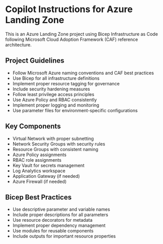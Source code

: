 # Copilot Instructions for Azure Landing Zone

<!-- Use this file to provide workspace-specific custom instructions to Copilot. For more details, visit https://code.visualstudio.com/docs/copilot/copilot-customization#_use-a-githubcopilotinstructionsmd-file -->

This is an Azure Landing Zone project using Bicep Infrastructure as Code following Microsoft Cloud Adoption Framework (CAF) reference architecture.

## Project Guidelines

- Follow Microsoft Azure naming conventions and CAF best practices
- Use Bicep for all infrastructure definitions
- Implement proper resource tagging for governance
- Include security hardening measures
- Follow least privilege access principles
- Use Azure Policy and RBAC consistently
- Implement proper logging and monitoring
- Use parameter files for environment-specific configurations

## Key Components

- Virtual Network with proper subnetting
- Network Security Groups with security rules
- Resource Groups with consistent naming
- Azure Policy assignments
- RBAC role assignments
- Key Vault for secrets management
- Log Analytics workspace
- Application Gateway (if needed)
- Azure Firewall (if needed)

## Bicep Best Practices

- Use descriptive parameter and variable names
- Include proper descriptions for all parameters
- Use resource decorators for metadata
- Implement proper dependency management
- Use modules for reusable components
- Include outputs for important resource properties
